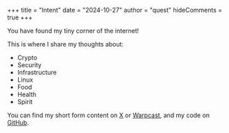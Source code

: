 +++
title = "Intent"
date = "2024-10-27"
author = "quest"
hideComments = true
+++

You have found my tiny corner of the internet!

This is where I share my thoughts about:

- Crypto
- Security
- Infrastructure
- Linux
- Food
- Health
- Spirit

You can find my short form content on [X](https://x.com/zquestz) or [Warpcast](https://warpcast.com/quest), and my code on [GitHub](https://github.com/zquestz).
